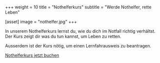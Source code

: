 +++
weight = 10
title = "Nothelferkurs"
subtitle = "Werde Nothelfer, rette Leben"

[asset]
  image = "nothelfer.jpg"
+++

In unserem Nothelferkurs lernst du, wie du dich im Notfall richtig verhältst.
Der Kurs zeigt dir was du tun kannst, um Leben zu retten.

Ausserdem ist der Kurs nötig, um einen Lernfahrausweis zu beantragen.

[Nothelferkurs jetzt buchen](/nothelferkurse)
